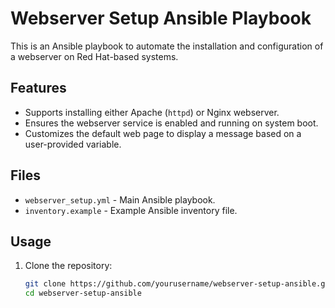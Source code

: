 # Webserver Setup Ansible Playbook

This is an Ansible playbook to automate the installation and configuration of a webserver on Red Hat-based systems.

## Features
- Supports installing either Apache (`httpd`) or Nginx webserver.
- Ensures the webserver service is enabled and running on system boot.
- Customizes the default web page to display a message based on a user-provided variable.

## Files
- `webserver_setup.yml` - Main Ansible playbook.
- `inventory.example` - Example Ansible inventory file.

## Usage

1. Clone the repository:
   ```bash
   git clone https://github.com/yourusername/webserver-setup-ansible.git
   cd webserver-setup-ansible
